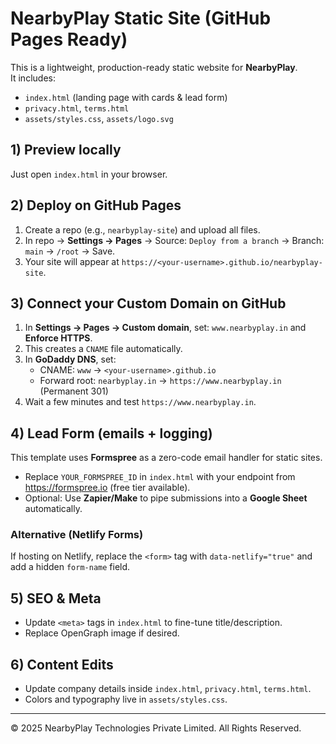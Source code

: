 # NearbyPlay Static Site (GitHub Pages Ready)

This is a lightweight, production-ready static website for **NearbyPlay**.  
It includes:
- `index.html` (landing page with cards & lead form)
- `privacy.html`, `terms.html`
- `assets/styles.css`, `assets/logo.svg`

## 1) Preview locally
Just open `index.html` in your browser.

## 2) Deploy on GitHub Pages
1. Create a repo (e.g., `nearbyplay-site`) and upload all files.
2. In repo → **Settings → Pages** → Source: `Deploy from a branch` → Branch: `main` → `/root` → Save.
3. Your site will appear at `https://<your-username>.github.io/nearbyplay-site`.

## 3) Connect your Custom Domain on GitHub
1. In **Settings → Pages → Custom domain**, set: `www.nearbyplay.in` and **Enforce HTTPS**.
2. This creates a `CNAME` file automatically.
3. In **GoDaddy DNS**, set:
   - CNAME: `www` → `<your-username>.github.io`
   - Forward root: `nearbyplay.in` → `https://www.nearbyplay.in` (Permanent 301)
4. Wait a few minutes and test `https://www.nearbyplay.in`.

## 4) Lead Form (emails + logging)
This template uses **Formspree** as a zero-code email handler for static sites.

- Replace `YOUR_FORMSPREE_ID` in `index.html` with your endpoint from https://formspree.io (free tier available).
- Optional: Use **Zapier/Make** to pipe submissions into a **Google Sheet** automatically.

### Alternative (Netlify Forms)
If hosting on Netlify, replace the `<form>` tag with `data-netlify="true"` and add a hidden `form-name` field.

## 5) SEO & Meta
- Update `<meta>` tags in `index.html` to fine-tune title/description.
- Replace OpenGraph image if desired.

## 6) Content Edits
- Update company details inside `index.html`, `privacy.html`, `terms.html`.
- Colors and typography live in `assets/styles.css`.

---

© 2025 NearbyPlay Technologies Private Limited. All Rights Reserved.